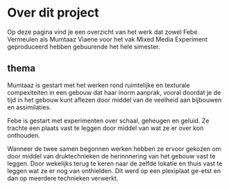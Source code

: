 # Over dit project

Op deze pagina vind je een overzicht van het werk dat zowel Febe Vermeulen als Mumtaaz Viaene voor het vak Mixed Media Experiment geproduceerd hebben gebuurende het hele simester.

## thema

Mumtaaz is gestart met het werken rond ruimtelijke en texturale compexiteiten in een gebouw dat haar inorm aanprak, vooral doordat je de tijd in het gebouw kunt aflezen door middel van de veelheid aan bijbouwen en assimilaties.

Febe is gestart met experimenten over schaal, geheugen en geluid. Ze trachte een plaats vast te leggen door middel van wat ze er over kon onthouden.

Wanneer de twee samen begonnen werken hebben ze ervoor gekozen om door middel van druktechnieken de herinnnering van het gebouw vast te leggen. Door wekelijks terug te keren naar de zelfde lokatie en thuis vast te leggen wat ze er nog van onthielden. Dit werd op een plexiplaat ge-etst en dan op meerdere technieken verwerkt.
